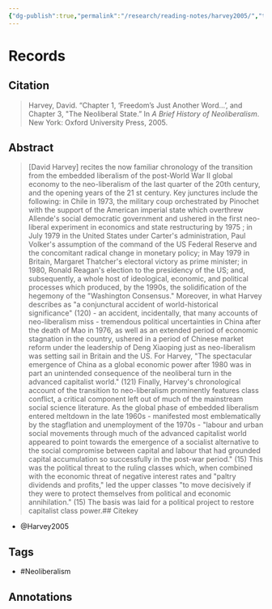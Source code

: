 ```yaml
---
{"dg-publish":true,"permalink":"/research/reading-notes/harvey2005/","tags":["gardenEntry"]}
---
```



# Records
## Citation
> Harvey, David. “Chapter 1, ‘Freedom’s Just Another Word...’, and Chapter 3, "The Neoliberal State.” In _A Brief History of Neoliberalism_. New York: Oxford University Press, 2005.

## Abstract
> [David Harvey] recites the now familiar chronology of the transition from the embedded liberalism of the post-World War II global economy to the neo-liberalism of the last quarter of the 20th century, and the opening years of the 21 st century. Key junctures include the following: in Chile in 1973, the military coup orchestrated by Pinochet with the support of the American imperial state which overthrew Allende's social democratic government and ushered in the first neo-liberal experiment in economics and state restructuring by 1975 ; in July 1979 in the United States under Carter's administration, Paul Volker's assumption of the command of the US Federal Reserve and the concomitant radical change in monetary policy; in May 1979 in Britain, Margaret Thatcher's electoral victory as prime minister; in 1980, Ronald Reagan's election to the presidency of the US; and, subsequently, a whole host of ideological, economic, and political processes which produced, by the 1990s, the solidification of the hegemony of the "Washington Consensus." Moreover, in what Harvey describes as "a conjunctural accident of world-historical significance" (120) - an accident, incidentally, that many accounts of neo-liberalism miss - tremendous political uncertainties in China after the death of Mao in 1976, as well as an extended period of economic stagnation in the country, ushered in a period of Chinese market reform under the leadership of Deng Xiaoping just as neo-liberalism was setting sail in Britain and the US. For Harvey, "The spectacular emergence of China as a global economic power after 1980 was in part an unintended consequence of the neoliberal turn in the advanced capitalist world." (121) Finally, Harvey's chronological account of the transition to neo-liberalism prominently features class conflict, a critical component left out of much of the mainstream social science literature. As the global phase of embedded liberalism entered meltdown in the late 1960s - manifested most emblematically by the stagflation and unemployment of the 1970s - "labour and urban social movements through much of the advanced capitalist world appeared to point towards the emergence of a socialist alternative to the social compromise between capital and labour that had grounded capital accumulation so successfully in the post-war period." (15) This was the political threat to the ruling classes which, when combined with the economic threat of negative interest rates and "paltry dividends and profits," led the upper classes "to move decisively if they were to protect themselves from political and economic annihilation." (15) The basis was laid for a political project to restore capitalist class power.## Citekey
- @Harvey2005

## Tags
- #Neoliberalism

## Annotations




